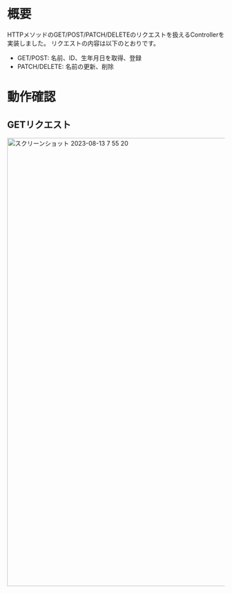 # 概要
HTTPメソッドのGET/POST/PATCH/DELETEのリクエストを扱えるControllerを実装しました。
リクエストの内容は以下のとおりです。
- GET/POST: 名前、ID、生年月日を取得、登録
- PATCH/DELETE: 名前の更新、削除

# 動作確認
## GETリクエスト
<img width="1039" alt="スクリーンショット 2023-08-13 7 55 20" src="https://github.com/k-prog55/raisetech-chapter-7-work/assets/138343132/821bd74c-feba-41a3-8011-47d439f1b58c">
